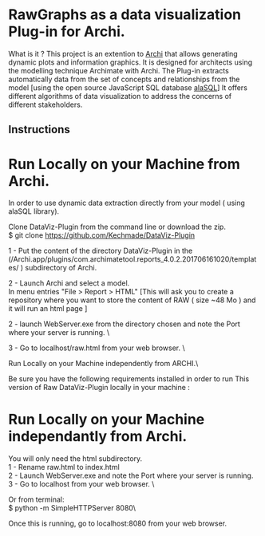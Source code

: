 # RawGraphs as a data visualization Plug-in for Archi.
What is it ?
This project is an extention to [Archi](https://github.com/archimatetool/archi) that allows generating dynamic plots and information graphics. It is designed for architects using the modelling technique Archimate with Archi. The Plug-in extracts automatically data from the set of concepts and relationships from the model [using the open source JavaScript SQL database [alaSQL](http://alasql.org/)] It offers different algorithms of data visualization to address the concerns of different stakeholders.

## Instructions

# Run Locally on your Machine from Archi.

In order to use dynamic data extraction directly from your model ( using alaSQL library).

Clone DataViz-Plugin from the command line or download the zip. \
$ git clone https://github.com/Kechmade/DataViz-Plugin

1 -  Put the content of the directory DataViz-Plugin in the (/Archi.app/plugins/com.archimatetool.reports_4.0.2.201706161020/templates/ ) subdirectory of Archi.


2 - Launch Archi and select a model.\
In menu entries "File > Report > HTML" [This will ask you to create a repository where you want to store the content of RAW ( size ~48 Mo ) and it  will run an html page ]


2 - launch WebServer.exe from the directory chosen and note the Port where your server is running. \

3 - Go to localhost/raw.html from your web browser. \


Run Locally on your Machine independently from ARCHI.\

Be sure you have the following requirements installed in order to run This version of Raw DataViz-Plugin locally in your machine :

# Run Locally on your Machine independantly from Archi.

You will only need the html subdirectory. \
1 - Rename raw.html to index.html\
2 - Launch WebServer.exe and note the Port where your server is running. \
3 - Go to localhost from your web browser. \

Or from terminal: \
$ python -m SimpleHTTPServer 8080\

Once this is running, go to localhost:8080  from your web browser. 

